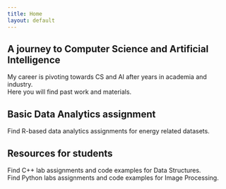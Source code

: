 ```yaml
---
title: Home
layout: default
---
```

## A journey to Computer Science and Artificial Intelligence
My career is pivoting towards CS and AI after years in academia and industry.  
Here you will find past work and materials.

## Basic Data Analytics assignment
Find R-based data analytics assignments for energy related datasets.

## Resources for students
Find C++ lab assignments and code examples for Data Structures.  
Find Python labs assignments and code examples for Image Processing.
